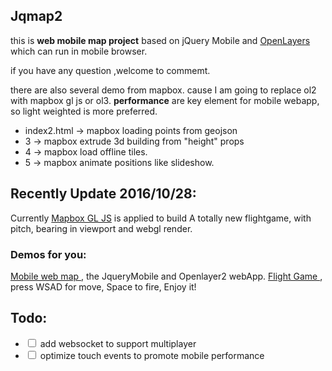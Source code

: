 ## Jqmap2

this is <strong>web mobile map project</strong> based on jQuery Mobile and <a href="http://openlayers.org/">OpenLayers</a> which can run in mobile browser.

if you have any question ,welcome to commemt.

there are also several demo from mapbox. 
cause I am going to replace ol2 with mapbox gl js or ol3.
**performance** are key element for mobile webapp, so light weighted
is more preferred.

- index2.html -> mapbox loading points from geojson
- 3 -> mapbox extrude 3d building from "height" props
- 4 -> mapbox load offline tiles.
- 5 -> mapbox animate positions like slideshow.

## Recently Update 2016/10/28:
Currently <a href="https://www.mapbox.com/mapbox-gl-js/">Mapbox GL JS</a> is applied to build A totally new flightgame, with pitch, bearing in viewport and webgl render.

### **Demos** for you:
<a href="http://alex2wong.github.io/Jqmap2/"> Mobile web map </a>, the JqueryMobile and Openlayer2 webApp.
<a href="http://alex2wong.github.io/Jqmap2/flight.html"> Flight Game </a>, press WSAD for move, Space to fire, Enjoy it!

## Todo:
- <input type="checkbox" id="multi" /> add websocket to support multiplayer
- <input type="checkbox" id="touch" /> optimize touch events to promote mobile performance
